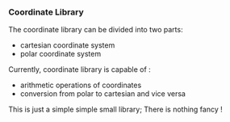 <h3> Coordinate Library </h3>

The coordinate library can be divided into two parts:
- cartesian coordinate system
- polar coordinate system

Currently, coordinate library is capable of :
- arithmetic operations of coordinates
- conversion from polar to cartesian and vice versa


This is just a simple simple small library; There is nothing fancy ! 
